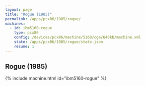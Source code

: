 ```yaml
---
layout: page
title: "Rogue (1985)"
permalink: /apps/pcx86/1985/rogue/
machines:
  - id: ibm5160-rogue
    type: pcx86
    config: /devices/pcx86/machine/5160/cga/640kb/machine.xml
    state: /apps/pcx86/1985/rogue/state.json
    resume: 1
---
```


Rogue (1985)
------------

{% include machine.html id="ibm5160-rogue" %}

